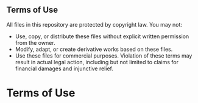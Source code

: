 ## Terms of Use
All files in this repository are protected by copyright law. You may not:
- Use, copy, or distribute these files without explicit written permission from the owner.
- Modify, adapt, or create derivative works based on these files.
- Use these files for commercial purposes.
Violation of these terms may result in actual legal action, including but not limited to claims for financial damages and injunctive relief.
# Terms of Use
